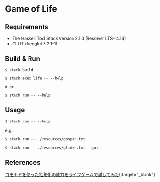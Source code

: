 # Game of Life


## Requirements

- The Haskell Tool Stack Version 2.1.3 (Resolver LTS-14.14)
- GLUT (freeglut 3.2.1-1)


## Build & Run

```
$ stack build

$ stack exec life -- --help

# or

$ stack run -- --help
```

## Usage

```
$ stack run -- --help
```

e.g.

```
$ stack run -- ./resources/gosper.txt
```

```
$ stack run -- ./resources/glider.txt --gui
```


## References

[コモナドを使った抽象化の威力をライフゲームで試してみた](https://qiita.com/lotz/items/fbc4788b8ea8313cbf76){:target="_blank"}
